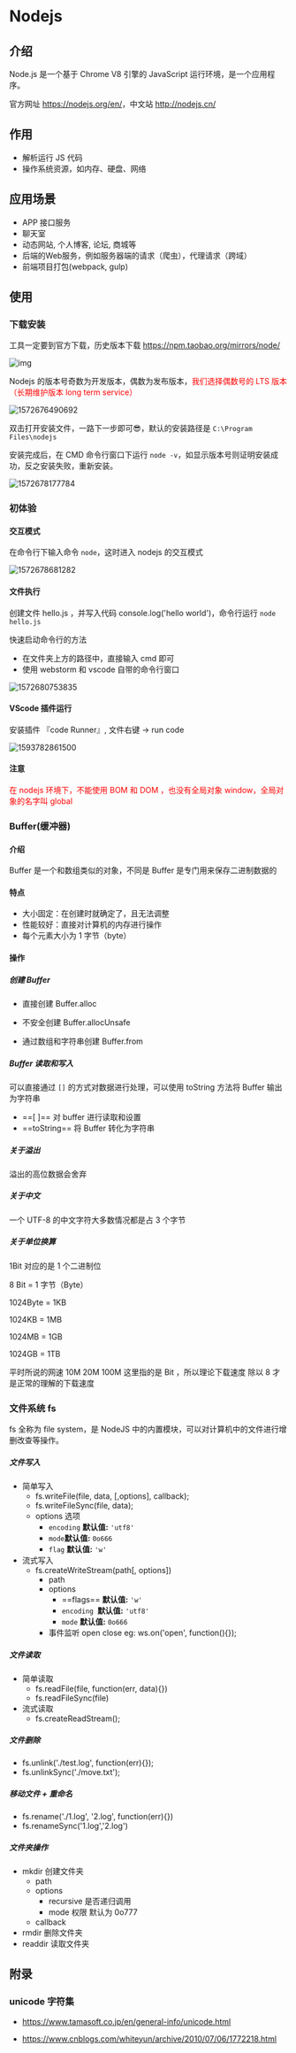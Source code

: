 # Nodejs

## 介绍

Node.js 是一个基于 Chrome V8 引擎的 JavaScript 运行环境，是一个应用程序。

官方网址 <https://nodejs.org/en/>，中文站 <http://nodejs.cn/>

## 作用

- 解析运行 JS 代码
- 操作系统资源，如内存、硬盘、网络

## 应用场景

* APP 接口服务
* 聊天室
* 动态网站, 个人博客, 论坛, 商城等
* 后端的Web服务，例如服务器端的请求（爬虫），代理请求（跨域）
* 前端项目打包(webpack, gulp)

## 使用

### 下载安装

工具一定要到官方下载，历史版本下载 <https://npm.taobao.org/mirrors/node/>

![img](assets/20190329115938531.png)

Nodejs 的版本号奇数为开发版本，偶数为发布版本，<span style="color:red">我们选择偶数号的 LTS 版本（长期维护版本 long term service）</span>

![1572676490692](assets/1572676490692.png)

双击打开安装文件，一路下一步即可😎，默认的安装路径是 `C:\Program Files\nodejs`

安装完成后，在 CMD 命令行窗口下运行 `node -v`，如显示版本号则证明安装成功，反之安装失败，重新安装。 

![1572678177784](assets/1572678177784.png)

### 初体验

#### 交互模式

在命令行下输入命令 `node`，这时进入 nodejs 的交互模式

![1572678681282](assets/1572678681282.png)

#### 文件执行

创建文件 hello.js ，并写入代码 console.log('hello world')，命令行运行 `node hello.js`

快速启动命令行的方法

* 在文件夹上方的路径中，直接输入 cmd 即可
* 使用 webstorm 和 vscode 自带的命令行窗口

![1572680753835](assets/1572680753835.png)

#### VScode 插件运行

安装插件 『code Runner』, 文件右键 -> run code

![1593782861500](assets/1593782861500.png)

#### 注意

<span style="color:red">在 nodejs 环境下，不能使用 BOM 和 DOM ，也没有全局对象 window，全局对象的名字叫 global</span>



### Buffer(缓冲器)

#### 介绍

Buffer 是一个和数组类似的对象，不同是 Buffer 是专门用来保存二进制数据的

#### 特点

* 大小固定：在创建时就确定了，且无法调整
* 性能较好：直接对计算机的内存进行操作
* 每个元素大小为 1 字节（byte）

#### 操作

##### 创建 Buffer

* 直接创建 Buffer.alloc
* 不安全创建 Buffer.allocUnsafe

* 通过数组和字符串创建 Buffer.from

##### Buffer 读取和写入

可以直接通过 `[]` 的方式对数据进行处理，可以使用 toString 方法将 Buffer 输出为字符串

* ==[ ]== 对 buffer 进行读取和设置
* ==toString== 将 Buffer 转化为字符串

##### 关于溢出

溢出的高位数据会舍弃

##### 关于中文

一个 UTF-8 的中文字符大多数情况都是占 3 个字节

##### 关于单位换算

1Bit 对应的是 1 个二进制位

8 Bit = 1 字节（Byte）

1024Byte = 1KB 

1024KB = 1MB

1024MB = 1GB

1024GB = 1TB

平时所说的网速 10M 20M 100M 这里指的是 Bit ，所以理论下载速度 除以 8 才是正常的理解的下载速度

### 文件系统 fs

fs 全称为 file system，是 NodeJS 中的内置模块，可以对计算机中的文件进行增删改查等操作。

##### 文件写入

* 简单写入
  * fs.writeFile(file, data, [,options], callback);
  * fs.writeFileSync(file, data);
  * options 选项
    * `encoding` **默认值:** `'utf8'`
    * `mode`**默认值:** `0o666`
    * `flag` **默认值:** `'w'`
* 流式写入
  * fs.createWriteStream(path[, options])
    * path
    * options
      * ==flags==   **默认值:** `'w'`
      * `encoding `**默认值:** `'utf8'`
      * `mode`   **默认值:** `0o666`
    * 事件监听 open  close  eg:  ws.on('open', function(){});

##### 文件读取

* 简单读取
  * fs.readFile(file, function(err, data){})
  * fs.readFileSync(file)
* 流式读取
  * fs.createReadStream();

##### 文件删除

* fs.unlink('./test.log', function(err){});
* fs.unlinkSync('./move.txt');

##### 移动文件 + 重命名

* fs.rename('./1.log', '2.log', function(err){})
* fs.renameSync('1.log','2.log')

##### 文件夹操作

* mkdir  创建文件夹
  * path
  * options 
    * recursive 是否递归调用
    * mode  权限 默认为 0o777
  * callback 
* rmdir 删除文件夹
* readdir  读取文件夹

## 附录

### unicode 字符集

* https://www.tamasoft.co.jp/en/general-info/unicode.html

* https://www.cnblogs.com/whiteyun/archive/2010/07/06/1772218.html    